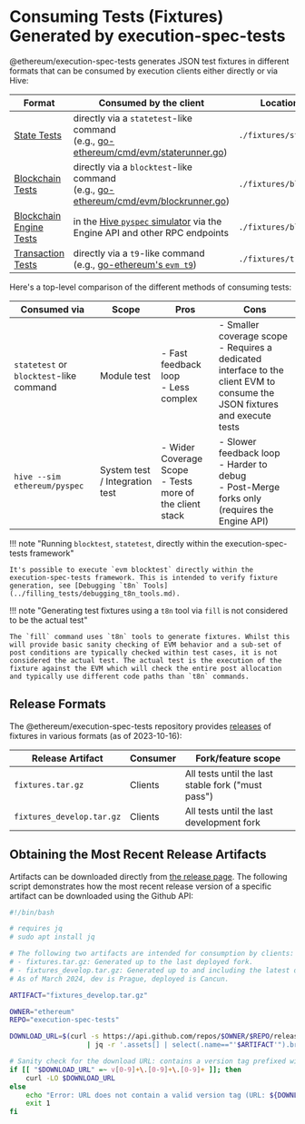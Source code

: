 # Consuming Tests (Fixtures) Generated by execution-spec-tests

@ethereum/execution-spec-tests generates JSON test fixtures in different formats that can be consumed by execution clients either directly or via Hive:

| Format | Consumed by the client | Location in `.tar.gz` release |
| --- | --- | --- |
| [State Tests](./test_formats/state_test.md) | directly via a `statetest`-like command<br/> (e.g., [go-ethereum/cmd/evm/staterunner.go](https://github.com/ethereum/go-ethereum/blob/509a64ffb9405942396276ae111d06f9bded9221/cmd/evm/staterunner.go#L35)) | `./fixtures/state_tests/` |
| [Blockchain Tests](./test_formats/blockchain_test.md) | directly via a `blocktest`-like command<br/> (e.g., [go-ethereum/cmd/evm/blockrunner.go](https://github.com/ethereum/go-ethereum/blob/509a64ffb9405942396276ae111d06f9bded9221/cmd/evm/blockrunner.go#L39)) | `./fixtures/blockchain_tests/` |
| [Blockchain Engine Tests](./test_formats/blockchain_test_engine.md) | in the [Hive `pyspec` simulator](https://github.com/ethereum/hive/tree/master/simulators/ethereum/pyspec#readme) via the Engine API and other RPC endpoints  | `./fixtures/blockchain_tests_engine/` |
| [Transaction Tests](./test_formats/transaction_test.md) | directly via a `t9`-like command<br/> (e.g., [go-ethereum's `evm t9`](https://github.com/ethereum/go-ethereum/tree/67a3b087951a3f3a8e341ae32b6ec18f3553e5cc/cmd/evm#transaction-tool)) | `./fixtures/transaction_tests/` |

Here's a top-level comparison of the different methods of consuming tests:

| Consumed via | Scope | Pros | Cons |
| --- | --- | --- | --- |
| `statetest` or <code>blocktest</code>-like command | Module test | - Fast feedback loop<br/>- Less complex | - Smaller coverage scope<br/>- Requires a dedicated interface to the client EVM to consume the JSON fixtures and execute tests |
| `hive --sim ethereum/pyspec` | System test / Integration test | - Wider Coverage Scope<br/>- Tests more of the client stack | - Slower feedback loop<br/>- Harder to debug<br/>- Post-Merge forks only (requires the Engine API) |

!!! note "Running `blocktest`, `statetest`, directly within the execution-spec-tests framework"

    It's possible to execute `evm blocktest` directly within the execution-spec-tests framework. This is intended to verify fixture generation, see [Debugging `t8n` Tools](../filling_tests/debugging_t8n_tools.md).

!!! note "Generating test fixtures using a `t8n` tool via `fill` is not considered to be the actual test"

    The `fill` command uses `t8n` tools to generate fixtures. Whilst this will provide basic sanity checking of EVM behavior and a sub-set of post conditions are typically checked within test cases, it is not considered the actual test. The actual test is the execution of the fixture against the EVM which will check the entire post allocation and typically use different code paths than `t8n` commands.

## Release Formats

The @ethereum/execution-spec-tests repository provides [releases](https://github.com/ethereum/execution-spec-tests/releases) of fixtures in various formats (as of 2023-10-16):

| Release Artifact               | Consumer | Fork/feature scope |
| ------------------------------ | -------- | ------------------ |
| `fixtures.tar.gz`              | Clients  | All tests until the last stable fork ("must pass") |
| `fixtures_develop.tar.gz`      | Clients  | All tests until the last development fork |

## Obtaining the Most Recent Release Artifacts

Artifacts can be downloaded directly from [the release page](https://github.com/ethereum/execution-spec-tests/releases). The following script demonstrates how the most recent release version of a specific artifact can be downloaded using the Github API:

```bash
#!/bin/bash

# requires jq
# sudo apt install jq

# The following two artifacts are intended for consumption by clients:
# - fixtures.tar.gz: Generated up to the last deployed fork.
# - fixtures_develop.tar.gz: Generated up to and including the latest dev fork.
# As of March 2024, dev is Prague, deployed is Cancun.

ARTIFACT="fixtures_develop.tar.gz"  

OWNER="ethereum"
REPO="execution-spec-tests"

DOWNLOAD_URL=$(curl -s https://api.github.com/repos/$OWNER/$REPO/releases/latest \
                   | jq -r '.assets[] | select(.name=="'$ARTIFACT'").browser_download_url')

# Sanity check for the download URL: contains a version tag prefixed with "v"
if [[ "$DOWNLOAD_URL" =~ v[0-9]+\.[0-9]+\.[0-9]+ ]]; then
    curl -LO $DOWNLOAD_URL
else
    echo "Error: URL does not contain a valid version tag (URL: ${DOWNLOAD_URL})."
    exit 1
fi
```
